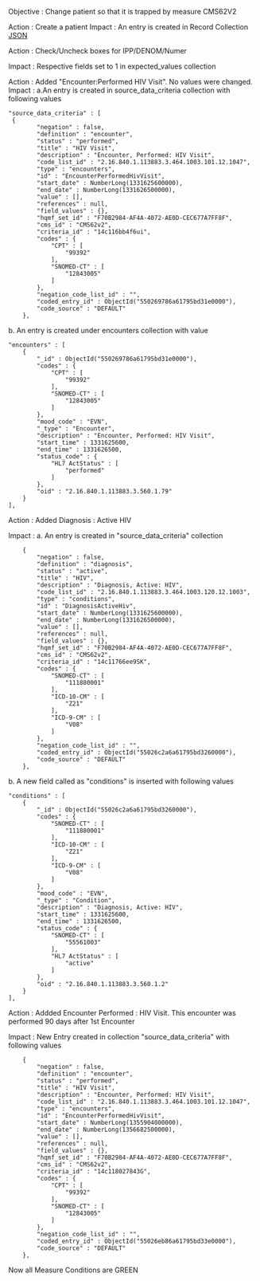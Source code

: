 Objective : Change patient so that it is trapped by measure CMS62V2

Action : Create a patient 
Impact : An entry is created in Record Collection
[JSON](..files/demo_test3_v0_created.json)

Action : Check/Uncheck boxes for IPP/DENOM/Numer

Impact : Respective fields set to 1 in expected_values collection


Action : 
Added "Encounter:Performed HIV Visit". No values were changed.
Impact : 
a.An entry is created in source_data_criteria collection with following values

    "source_data_criteria" : [         
     {
            "negation" : false,
            "definition" : "encounter",
            "status" : "performed",
            "title" : "HIV Visit",
            "description" : "Encounter, Performed: HIV Visit",
            "code_list_id" : "2.16.840.1.113883.3.464.1003.101.12.1047",
            "type" : "encounters",
            "id" : "EncounterPerformedHivVisit",
            "start_date" : NumberLong(1331625600000),
            "end_date" : NumberLong(1331626500000),
            "value" : [],
            "references" : null,
            "field_values" : {},
            "hqmf_set_id" : "F70B2984-AF4A-4072-AE0D-CEC677A7FF8F",
            "cms_id" : "CMS62v2",
            "criteria_id" : "14c116bb4f6ui",
            "codes" : {
                "CPT" : [ 
                    "99392"
                ],
                "SNOMED-CT" : [ 
                    "12843005"
                ]
            },
            "negation_code_list_id" : "",
            "coded_entry_id" : ObjectId("550269786a61795bd31e0000"),
            "code_source" : "DEFAULT"
        }, 


b. An entry is created under encounters collection with value 

    "encounters" : [ 
        {
            "_id" : ObjectId("550269786a61795bd31e0000"),
            "codes" : {
                "CPT" : [ 
                    "99392"
                ],
                "SNOMED-CT" : [ 
                    "12843005"
                ]
            },
            "mood_code" : "EVN",
            "_type" : "Encounter",
            "description" : "Encounter, Performed: HIV Visit",
            "start_time" : 1331625600,
            "end_time" : 1331626500,
            "status_code" : {
                "HL7 ActStatus" : [ 
                    "performed"
                ]
            },
            "oid" : "2.16.840.1.113883.3.560.1.79"
        }
    ],


Action : Added Diagnosis : Active HIV 

Impact : 
a. An entry is created in "source_data_criteria" collection

        {
            "negation" : false,
            "definition" : "diagnosis",
            "status" : "active",
            "title" : "HIV",
            "description" : "Diagnosis, Active: HIV",
            "code_list_id" : "2.16.840.1.113883.3.464.1003.120.12.1003",
            "type" : "conditions",
            "id" : "DiagnosisActiveHiv",
            "start_date" : NumberLong(1331625600000),
            "end_date" : NumberLong(1331626500000),
            "value" : [],
            "references" : null,
            "field_values" : {},
            "hqmf_set_id" : "F70B2984-AF4A-4072-AE0D-CEC677A7FF8F",
            "cms_id" : "CMS62v2",
            "criteria_id" : "14c11766ee9SK",
            "codes" : {
                "SNOMED-CT" : [ 
                    "111880001"
                ],
                "ICD-10-CM" : [ 
                    "Z21"
                ],
                "ICD-9-CM" : [ 
                    "V08"
                ]
            },
            "negation_code_list_id" : "",
            "coded_entry_id" : ObjectId("55026c2a6a61795bd3260000"),
            "code_source" : "DEFAULT"
        }, 

b. A new field called as "conditions" is inserted with following values

    "conditions" : [ 
        {
            "_id" : ObjectId("55026c2a6a61795bd3260000"),
            "codes" : {
                "SNOMED-CT" : [ 
                    "111880001"
                ],
                "ICD-10-CM" : [ 
                    "Z21"
                ],
                "ICD-9-CM" : [ 
                    "V08"
                ]
            },
            "mood_code" : "EVN",
            "_type" : "Condition",
            "description" : "Diagnosis, Active: HIV",
            "start_time" : 1331625600,
            "end_time" : 1331626500,
            "status_code" : {
                "SNOMED-CT" : [ 
                    "55561003"
                ],
                "HL7 ActStatus" : [ 
                    "active"
                ]
            },
            "oid" : "2.16.840.1.113883.3.560.1.2"
        }
    ],

Action : Addded Encounter Performed : HIV Visit. This encounter was performed 90 days after 1st Encounter

Impact : New Entry created in collection "source_data_criteria" with following values

        {
            "negation" : false,
            "definition" : "encounter",
            "status" : "performed",
            "title" : "HIV Visit",
            "description" : "Encounter, Performed: HIV Visit",
            "code_list_id" : "2.16.840.1.113883.3.464.1003.101.12.1047",
            "type" : "encounters",
            "id" : "EncounterPerformedHivVisit",
            "start_date" : NumberLong(1355904000000),
            "end_date" : NumberLong(1356682500000),
            "value" : [],
            "references" : null,
            "field_values" : {},
            "hqmf_set_id" : "F70B2984-AF4A-4072-AE0D-CEC677A7FF8F",
            "cms_id" : "CMS62v2",
            "criteria_id" : "14c118027843G",
            "codes" : {
                "CPT" : [ 
                    "99392"
                ],
                "SNOMED-CT" : [ 
                    "12843005"
                ]
            },
            "negation_code_list_id" : "",
            "coded_entry_id" : ObjectId("55026eb86a61795bd33e0000"),
            "code_source" : "DEFAULT"
        }, 

Now all Measure Conditions are GREEN